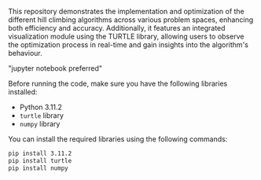 This repository demonstrates the implementation and optimization of the different hill climbing algorithms across various problem spaces, enhancing both efficiency and accuracy. Additionally, it features an integrated visualization module using the TURTLE library, allowing users to observe the optimization process in real-time and gain insights into the algorithm's behaviour.

"jupyter notebook preferred"

Before running the code, make sure you have the following libraries installed:

- Python 3.11.2
- `turtle` library
- `numpy` library

You can install the required libraries using the following commands:

```bash
pip install 3.11.2  
pip install turtle
pip install numpy
